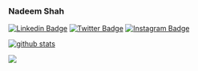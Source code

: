 ### Nadeem Shah

[![Linkedin Badge](https://img.shields.io/badge/-LinkedIn-0e76a8?style=flat-square&logo=Linkedin&logoColor=white)](https://www.linkedin.com/in/nadeem-shah)
[![Twitter Badge](https://img.shields.io/badge/-Twitter-00acee?style=flat-square&logo=Twitter&logoColor=white)](https://twitter.com/Nshah816)
[![Instagram Badge](https://img.shields.io/badge/-Instagram-e4405f?style=flat-square&logo=Instagram&logoColor=white)](https://www.instagram.com/nadeem_xyed/)


[![github stats](https://github-readme-stats.vercel.app/api?username=Nadeem7hah&show_icons=true&include_all_commits=true&count_private=true&theme=radical&cache_seconds=3600)](https://github.com/Nadeem7hah)

![](https://komarev.com/ghpvc/?username=Nadeem7hah&color=green&style=flat-square) 

